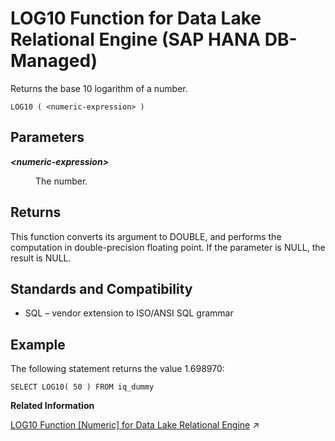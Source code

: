 <!-- loio56b6d539c61b44a3a392d9b8f5ba937c -->

# LOG10 Function for Data Lake Relational Engine \(SAP HANA DB-Managed\)

Returns the base 10 logarithm of a number.



```
LOG10 ( <numeric-expression> )
```



<a name="loio56b6d539c61b44a3a392d9b8f5ba937c__section_qhp_5wg_trb"/>

## Parameters


<dl>
<dt><b>

*<numeric-expression\>*

</b></dt>
<dd>

The number.



</dd>
</dl>



<a name="loio56b6d539c61b44a3a392d9b8f5ba937c__section_hn1_vwg_trb"/>

## Returns

This function converts its argument to DOUBLE, and performs the computation in double-precision floating point. If the parameter is NULL, the result is NULL.



<a name="loio56b6d539c61b44a3a392d9b8f5ba937c__section_vcr_mgj_wrb"/>

## Standards and Compatibility

-   SQL – vendor extension to ISO/ANSI SQL grammar



<a name="loio56b6d539c61b44a3a392d9b8f5ba937c__section_q2d_wwg_trb"/>

## Example

The following statement returns the value 1.698970:

```
SELECT LOG10( 50 ) FROM iq_dummy
```

**Related Information**  


[LOG10 Function [Numeric] for Data Lake Relational Engine](https://help.sap.com/viewer/19b3964099384f178ad08f2d348232a9/2023_1_QRC/en-US/a560b1f984f210158a13cb8a24202e26.html "Returns the base 10 logarithm of a number.") :arrow_upper_right:

